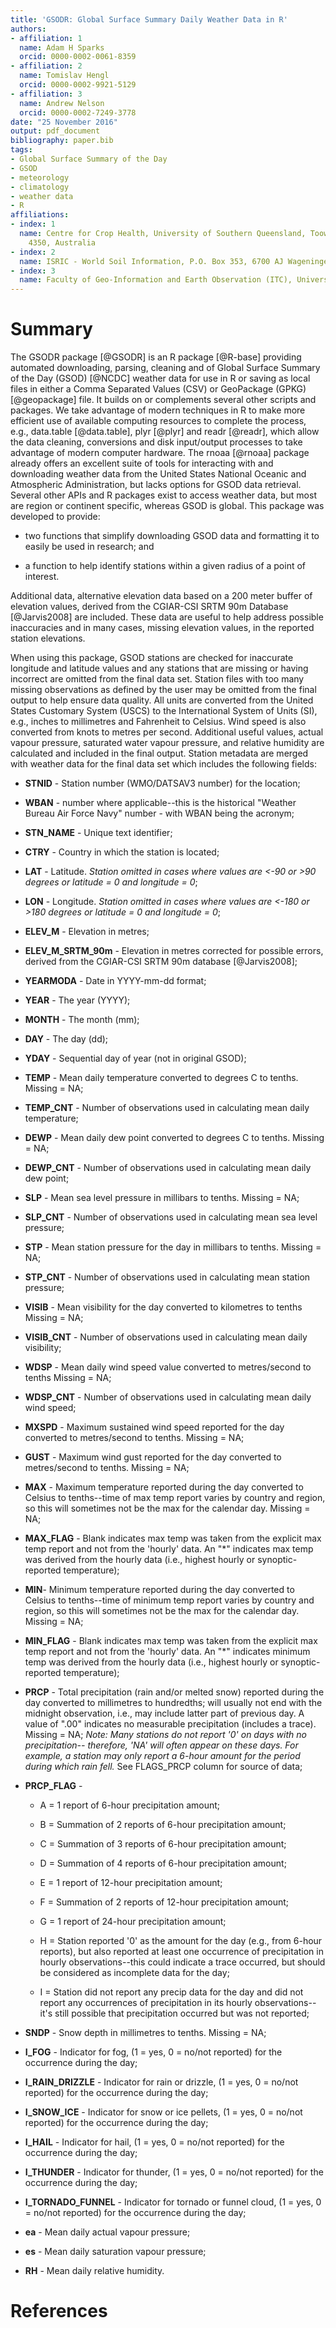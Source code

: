 ```yaml
---
title: 'GSODR: Global Surface Summary Daily Weather Data in R'
authors:
- affiliation: 1
  name: Adam H Sparks
  orcid: 0000-0002-0061-8359
- affiliation: 2
  name: Tomislav Hengl
  orcid: 0000-0002-9921-5129
- affiliation: 3
  name: Andrew Nelson
  orcid: 0000-0002-7249-3778
date: "25 November 2016"
output: pdf_document
bibliography: paper.bib
tags:
- Global Surface Summary of the Day
- GSOD
- meteorology
- climatology
- weather data
- R
affiliations:
- index: 1
  name: Centre for Crop Health, University of Southern Queensland, Toowoomba Queensland
    4350, Australia
- index: 2
  name: ISRIC - World Soil Information, P.O. Box 353, 6700 AJ Wageningen, The Netherlands
- index: 3
  name: Faculty of Geo-Information and Earth Observation (ITC), University of Twente, Enschede 7500 AE, The Netherlands
---
```


# Summary

The GSODR package [@GSODR] is an R package [@R-base] providing automated
downloading, parsing, cleaning and of Global Surface Summary of the
Day (GSOD) [@NCDC] weather data for use in R or saving as local files in either
a Comma Separated Values (CSV) or GeoPackage (GPKG) [@geopackage] file. It
builds on or complements several other scripts and packages. We take advantage
of modern techniques in R to make more efficient use of available computing
resources to complete the process, e.g., data.table [@data.table], plyr [@plyr]
and readr [@readr], which allow the data cleaning, conversions and disk 
input/output processes to take advantage of modern computer hardware. The rnoaa 
[@rnoaa] package already offers an excellent suite of tools for interacting with
and downloading weather data from the United States National Oceanic and
Atmospheric Administration, but lacks options for GSOD data retrieval. Several
other APIs and R packages exist to access weather data, but most are region or
continent specific, whereas GSOD is global. This package was developed to
provide:

  * two functions that simplify downloading GSOD data and formatting it to
  easily be used in research; and

  * a function to help identify stations within a given radius of a point of
interest.

Additional data, alternative elevation data based on a 200 meter buffer of 
elevation values, derived from the CGIAR-CSI SRTM 90m Database [@Jarvis2008]
are included. These data are useful to help address possible inaccuracies and
in many cases, missing elevation values, in the reported station elevations.

When using this package, GSOD stations are checked for inaccurate longitude and
latitude values and any stations that are missing or having incorrect are
omitted from the final data set. Station files with too many missing
observations as defined by the user may be omitted from the final output to help
ensure data quality. All units are converted from the United States Customary
System (USCS) to the International System of Units (SI), e.g., inches to
millimetres and Fahrenheit to Celsius. Wind speed is also converted from knots
to metres per second. Additional useful values, actual vapour pressure,
saturated water vapour pressure, and relative humidity are calculated and
included in the final output. Station metadata are merged with weather data for
the final data set which includes the following fields:

* **STNID** - Station number (WMO/DATSAV3 number) for the location;  

* **WBAN** - number where applicable--this is the historical "Weather
Bureau Air Force Navy" number - with WBAN being the acronym;  

* **STN_NAME** - Unique text identifier;  

* **CTRY** - Country in which the station is located;  

* **LAT** - Latitude. *Station omitted in cases where values are <-90
or >90 degrees or latitude = 0 and longitude = 0*;  

* **LON** - Longitude. *Station omitted in cases where values are <-180
or >180 degrees or latitude = 0 and longitude = 0*;  

* **ELEV_M** - Elevation in metres;  

* **ELEV_M_SRTM_90m** - Elevation in metres corrected for possible errors,
derived from the CGIAR-CSI SRTM 90m database [@Jarvis2008];

* **YEARMODA** - Date in YYYY-mm-dd format;  

* **YEAR** - The year (YYYY);  

* **MONTH** - The month (mm);  

* **DAY** - The day (dd);  

* **YDAY** - Sequential day of year (not in original GSOD);  

* **TEMP** - Mean daily temperature converted to degrees C to tenths.
Missing = NA;  

* **TEMP_CNT** - Number of observations used in calculating mean daily
temperature;  

* **DEWP** - Mean daily dew point converted to degrees C to tenths. Missing
= NA;  

* **DEWP_CNT** - Number of observations used in calculating mean daily dew
point;  

* **SLP** - Mean sea level pressure in millibars to tenths. Missing =
NA;  

* **SLP_CNT** - Number of observations used in calculating mean sea level
pressure;  

* **STP** - Mean station pressure for the day in millibars to tenths.
Missing = NA;  

* **STP_CNT** - Number of observations used in calculating mean station
pressure;  

* **VISIB** - Mean visibility for the day converted to kilometres to
tenths Missing = NA;  

* **VISIB_CNT** - Number of observations used in calculating mean daily
visibility;  

* **WDSP** - Mean daily wind speed value converted to metres/second to
tenths Missing = NA;  

* **WDSP_CNT** - Number of observations used in calculating mean daily
wind speed;  

* **MXSPD** - Maximum sustained wind speed reported for the day converted
to metres/second to tenths. Missing = NA;  

* **GUST** - Maximum wind gust reported for the day converted to
metres/second to tenths. Missing = NA;  

* **MAX** - Maximum temperature reported during the day converted to
Celsius to tenths--time of max temp report varies by country and region,
so this will sometimes not be the max for the calendar day. Missing =
NA;  

* **MAX_FLAG** - Blank indicates max temp was taken from the explicit max
temp report and not from the 'hourly' data. An "\*" indicates max temp was
derived from the hourly data (i.e., highest hourly or synoptic-reported
temperature);  

* **MIN**- Minimum temperature reported during the day converted to
Celsius to tenths--time of minimum temp report varies by country and region,
so this will sometimes not be the max for the calendar day. Missing =
NA;  

* **MIN_FLAG** - Blank indicates max temp was taken from the explicit max
temp report and not from the 'hourly' data. An "\*" indicates minimum temp was
derived from the hourly data (i.e., highest hourly or synoptic-reported
temperature);  

* **PRCP** - Total precipitation (rain and/or melted snow) reported during
the day converted to millimetres to hundredths; will usually not end
with the midnight observation, i.e., may include latter part of previous
day. A value of ".00" indicates no measurable precipitation (includes a trace).
Missing = NA; *Note: Many stations do not report '0' on days with no
precipitation-- therefore, 'NA' will often appear on these days. For
example, a station may only report a 6-hour amount for the period during
which rain fell.* See FLAGS_PRCP column for source of data;  

* **PRCP_FLAG** -  

    * A = 1 report of 6-hour precipitation amount;  

    * B = Summation of 2 reports of 6-hour precipitation amount;  

    * C = Summation of 3 reports of 6-hour precipitation amount;  

    * D = Summation of 4 reports of 6-hour precipitation amount;  

    * E = 1 report of 12-hour precipitation amount;  

    * F = Summation of 2 reports of 12-hour precipitation amount;  

    * G = 1 report of 24-hour precipitation amount;  

    * H = Station reported '0' as the amount for the day (e.g., from 6-hour
reports), but also reported at least one occurrence of precipitation in
hourly observations--this could indicate a trace occurred, but should be
considered as incomplete data for the day;  

    * I = Station did not report any precip data for the day and did not
report any occurrences of precipitation in its hourly observations--it's
still possible that precipitation occurred but was not reported;  

* **SNDP** - Snow depth in millimetres to tenths. Missing = NA;  

* **I_FOG** - Indicator for fog, (1 = yes, 0 = no/not reported) for the
occurrence during the day;  

* **I_RAIN_DRIZZLE** - Indicator for rain or drizzle, (1 = yes, 0 = no/not
reported) for the occurrence during the day;  

* **I_SNOW_ICE** - Indicator for snow or ice pellets, (1 = yes, 0 = no/not
reported) for the occurrence during the day;  

* **I_HAIL** - Indicator for hail, (1 = yes, 0 = no/not reported) for the
occurrence during the day;  

* **I_THUNDER** - Indicator for thunder, (1 = yes, 0 = no/not reported)
for the occurrence during the day;  

* **I_TORNADO_FUNNEL** - Indicator for tornado or funnel cloud, (1 = yes, 0 =
no/not reported) for the occurrence during the day;  

* **ea** - Mean daily actual vapour pressure;  

* **es** - Mean daily saturation vapour pressure;  

* **RH** - Mean daily relative humidity.

# References

